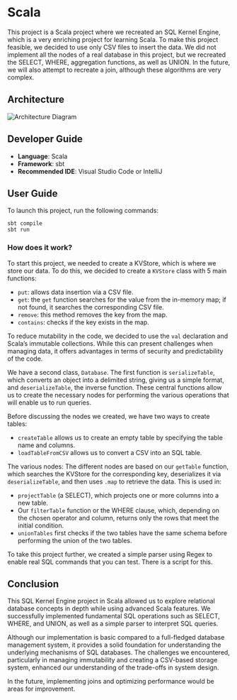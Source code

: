 # Scala

This project is a Scala project where we recreated an SQL Kernel Engine, which is a very enriching project for learning Scala. To make this project feasible, we decided to use only CSV files to insert the data. We did not implement all the nodes of a real database in this project, but we recreated the SELECT, WHERE, aggregation functions, as well as UNION. In the future, we will also attempt to recreate a join, although these algorithms are very complex.

## Architecture

![Architecture Diagram](img)

## Developer Guide

- **Language**: Scala
- **Framework**: sbt
- **Recommended IDE**: Visual Studio Code or IntelliJ

## User Guide

To launch this project, run the following commands:

```
sbt compile
sbt run
```

### How does it work?

To start this project, we needed to create a KVStore, which is where we store our data. To do this, we decided to create a `KVStore` class with 5 main functions:
- `put`: allows data insertion via a CSV file.
- `get`: the `get` function searches for the value from the in-memory map; if not found, it searches the corresponding CSV file.
- `remove`: this method removes the key from the map.
- `contains`: checks if the key exists in the map.

To reduce mutability in the code, we decided to use the `val` declaration and Scala’s immutable collections. While this can present challenges when managing data, it offers advantages in terms of security and predictability of the code.

We have a second class, `Database`. The first function is `serializeTable`, which converts an object into a delimited string, giving us a simple format, and `deserializeTable`, the inverse function. These central functions allow us to create the necessary nodes for performing the various operations that will enable us to run queries.

Before discussing the nodes we created, we have two ways to create tables:
- `createTable` allows us to create an empty table by specifying the table name and columns.
- `loadTableFromCSV` allows us to convert a CSV into an SQL table.

The various nodes:
The different nodes are based on our `getTable` function, which searches the KVStore for the corresponding key, deserializes it via `deserializeTable`, and then uses `.map` to retrieve the data. This is used in:
- `projectTable` (a SELECT), which projects one or more columns into a new table.
- Our `filterTable` function or the WHERE clause, which, depending on the chosen operator and column, returns only the rows that meet the initial condition.
- `unionTables` first checks if the two tables have the same schema before performing the union of the two tables.

To take this project further, we created a simple parser using Regex to enable real SQL commands that you can test. There is a script for this.

## Conclusion

This SQL Kernel Engine project in Scala allowed us to explore relational database concepts in depth while using advanced Scala features. We successfully implemented fundamental SQL operations such as SELECT, WHERE, and UNION, as well as a simple parser to interpret SQL queries.

Although our implementation is basic compared to a full-fledged database management system, it provides a solid foundation for understanding the underlying mechanisms of SQL databases. The challenges we encountered, particularly in managing immutability and creating a CSV-based storage system, enhanced our understanding of the trade-offs in system design.

In the future, implementing joins and optimizing performance would be areas for improvement.
